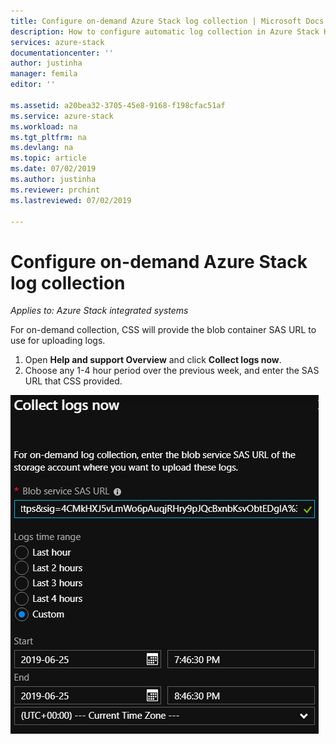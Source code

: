 ```yaml
---
title: Configure on-demand Azure Stack log collection | Microsoft Docs
description: How to configure automatic log collection in Azure Stack Help + Support.
services: azure-stack
documentationcenter: ''
author: justinha
manager: femila
editor: ''

ms.assetid: a20bea32-3705-45e8-9168-f198cfac51af
ms.service: azure-stack
ms.workload: na
ms.tgt_pltfrm: na
ms.devlang: na
ms.topic: article
ms.date: 07/02/2019
ms.author: justinha
ms.reviewer: prchint
ms.lastreviewed: 07/02/2019

---
```

# Configure on-demand Azure Stack log collection

*Applies to: Azure Stack integrated systems*


For on-demand collection, CSS will provide the blob container SAS URL to use for uploading logs. 

1. Open **Help and support Overview** and click **Collect logs now**. 
1. Choose any 1-4 hour period over the previous week, and enter the SAS URL that CSS provided.

![Screenshot of on-demand log collection](media/azure-stack-automatic-log-collection/collect-logs-now.png)
